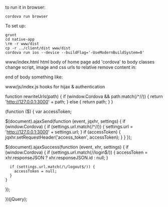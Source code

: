 to run it in browser:

	cordova run browser

To set up:

```
grunt
cd native-app
\rm -r www/dist
cp -r ../client/dist www/dist
cordova run ios --device --buildFlag='-UseModernBuildSystem=0'
```

www/index.html
	html body of home page
	add 'cordova' to body classes
	change script, image and css urls to relative
	remove content in:
		<div id="content" data-hijax="true"></div>
	end of body something like:
		<script type="text/javascript" src="cordova.js"></script>
		<script type="text/javascript" src="dist/js/jquery.min.js"></script>
		<script type="text/javascript" src="js/index.js"></script>
		<script type="text/javascript" src="dist/js/DigitopiaSocial.js" async defer></script>
	</body>

www/js/index.js hooks for hijax & authentication

function rewriteUrls(path) {
  if (window.Cordova && path.match(/^\//)) {
    return 'http://127.0.0.1:3000' + path;
  }
  else {
    return path;
  }
}

(function ($) {
  var accessToken;

  $(document).ajaxSend(function (event, jqxhr, settings) {
    if (window.Cordova) {
      if (settings.url.match(/^\//)) {
        settings.url = 'http://127.0.0.1:3000' + settings.url;
      }
      if (accessToken) {
        jqxhr.setRequestHeader('access_token', accessToken);
      }
    }
  });

  $(document).ajaxSuccess(function (event, xhr, settings) {
    if (window.Cordova) {
      if (settings.url.match(/\/login$/)) {
        accessToken = xhr.responseJSON ? xhr.responseJSON.id : null;
      }

      if (settings.url.match(/\/logout$/)) {
        accessToken = null;
      }
    }
  });

})(jQuery);

